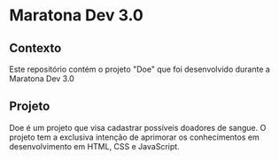 # Maratona Dev 3.0

## Contexto
Este repositório contém o projeto "Doe" que foi desenvolvido durante a Maratona Dev 3.0

## Projeto
Doe é um projeto que visa cadastrar possíveis doadores de sangue. 
O projeto tem a exclusiva intenção de aprimorar os conhecimentos em desenvolvimento em HTML, CSS e JavaScript.
